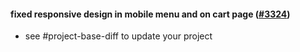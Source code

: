#### fixed responsive design in mobile menu and on cart page ([#3324](https://github.com/shopsys/shopsys/pull/3324))

-   see #project-base-diff to update your project
